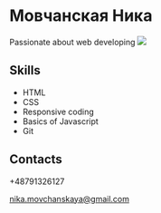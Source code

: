 # Мовчанская Ника

Passionate about web developing
![](https://akbars-ufa.ru/images/photos/900/908/samanta-akbars-25.jpg)

## Skills
- HTML
- CSS
- Responsive coding
- Basics of Javascript
- Git


## Contacts

+48791326127

[nika.movchanskaya@gmail.com](nika.movchanskaya@gmail.com)